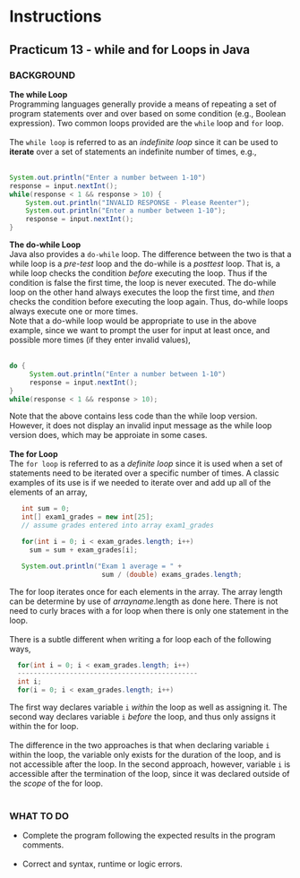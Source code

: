 # Instructions

## Practicum 13 - while and for Loops in Java

### BACKGROUND<br>
 **The while Loop**<br>
Programming languages generally provide a means of
repeating a set of program statements over and over
based on some condition (e.g., Boolean expression). 
Two common loops provided are the `while` loop and 
`for` loop.<br><br>
The `while loop` is referred to as an *indefinite loop*
since it can be used to **iterate** over a set of
statements an indefinite number of times, e.g.,<br><br>

<!-- "java" after the initial three backticks has markdown
      highlight text as Java code.
      
      Note that the final three backticks must be on their
      own line in order to be recognized. 
-->
```java 
System.out.println("Enter a number between 1-10")
response = input.nextInt();
while(response < 1 && response > 10) {
    System.out.println("INVALID RESPONSE - Please Reenter");
    System.out.println("Enter a number between 1-10");
    response = input.nextInt();
}
```
<!-- if put a break <br> before this than the backticks
     for symtax highlighting became disabled
-->
**The do-while Loop**<br>
Java also provides a `do-while` loop. The difference between
the two is that a while loop is a *pre-test* loop
and the do-while is a *posttest* loop.
That is, a while loop checks the condition *before* 
executing the loop. Thus if the condition is false the
first time, the loop is never executed. The do-while loop
on the other hand always executes the loop the first time,
and *then* checks the condition before executing the loop
again. Thus, do-while loops always execute one or more times.
<br>
Note that a do-while loop would be appropriate to use in the
above example, since we want to prompt the user for input
at least once, and possible more times (if they enter invalid
values),<br><br>

```java 
do {
     System.out.println("Enter a number between 1-10")
     response = input.nextInt();
}
while(response < 1 && response > 10); 
```
Note that the above contains less code than the while loop version.
However, it does not display an invalid input message as the
while loop version does, which may be approiate in some cases.
<br><br>
**The for Loop**<br>
The `for loop` is referred to as a *definite loop* since it is
used when a set of statements need to be iterated over a
specific number of times. A classic examples of its use is
if we needed to iterate over and add up all of the elements
of an array,
```java
   int sum = 0;
   int[] exam1_grades = new int[25];
   // assume grades entered into array exam1_grades

   for(int i = 0; i < exam_grades.length; i++)
     sum = sum + exam_grades[i];

   System.out.println("Exam 1 average = " + 
                       sum / (double) exams_grades.length;
```
The for loop iterates once for each elements in the array.
The array length can be determine by use of *arrayname*.length
as done here.  There is not need to curly braces with a for
loop when there is only one statement in the loop.<br><br>
There is a subtle different when writing a for loop each of
the following ways,
```java
  for(int i = 0; i < exam_grades.length; i++)
  ---------------------------------------------
  int i;  
  for(i = 0; i < exam_grades.length; i++)
```
The first way declares variable `i` *within* the loop as well as
assigning it. The second way declares variable `i` *before* the 
loop, and thus only assigns it within the for loop.
<br><br>
The difference in the two approaches is that when declaring
variable `i` within the loop, the variable only exists for the
duration of the loop, and is not accessible after the loop.
In the second approach, however, variable `i` is accessible 
after the termination of the loop, since it was declared
outside of the *scope* of the for loop.
<br><br>

### WHAT TO DO<br>
- Complete the program following the expected results in the
  program comments.<br><br>
- Correct and syntax, runtime or logic errors.
